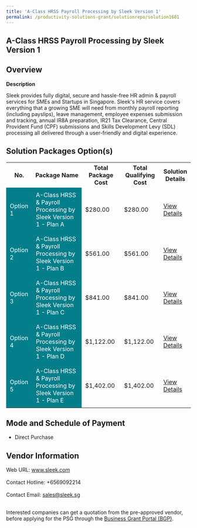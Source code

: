 ```yaml
---
title: 'A-Class HRSS Payroll Processing by Sleek Version 1'
permalink: /productivity-solutions-grant/solutionrepo/solution1681
---
```


## A-Class HRSS Payroll Processing by Sleek Version 1

## Overview

**Description**

Sleek provides fully digital, secure and hassle-free HR admin & payroll services for SMEs and Startups in Singapore. Sleek's HR service covers everything that a growing SME will need from monthly payroll reporting (including payslips), leave management, employee expenses submission and tracking, annual IR8A preparation, IR21 Tax Clearance, Central Provident Fund (CPF) submissions and Skills Development Levy (SDL) processing all delivered through a user-friendly and digital experience.

## Solution Packages Option(s)

<table>
<tr>
<th><b>No.</b></th>
<th><b>Package Name</b></th>
<th><b>Total Package Cost</b></th>
<th><b>Total Qualifying Cost</b></th>
<th><b>Solution Details</b></th>
</tr>
<tr>
<td style='padding: 10px; background-color: #037E8A; color: #FFFFFF;'>Option 1</td>
<td style='padding: 10px; background-color: #037E8A; color: #FFFFFF;'>A-Class HRSS & Payroll Processing by Sleek Version 1 - Plan A</td>
<td style='padding: 10px;'>$280.00</td>
<td style='padding: 10px;'>$280.00</td>
<td style='padding: 10px;'><a href='https://www.gobusiness.gov.sg/images/psg/DesensitisedSleekHRMSCRwef8April2021_Part_1.pdf' target='_blank'>View Details</a></td>
</tr>
<tr>
<td style='padding: 10px; background-color: #037E8A; color: #FFFFFF;'>Option 2</td>
<td style='padding: 10px; background-color: #037E8A; color: #FFFFFF;'>A-Class HRSS & Payroll Processing by Sleek Version 1 - Plan B</td>
<td style='padding: 10px;'>$561.00</td>
<td style='padding: 10px;'>$561.00</td>
<td style='padding: 10px;'><a href='https://www.gobusiness.gov.sg/images/psg/DesensitisedSleekHRMSCRwef8April2021_Part_2.pdf' target='_blank'>View Details</a></td>
</tr>
<tr>
<td style='padding: 10px; background-color: #037E8A; color: #FFFFFF;'>Option 3</td>
<td style='padding: 10px; background-color: #037E8A; color: #FFFFFF;'>A-Class HRSS & Payroll Processing by Sleek Version 1 - Plan C</td>
<td style='padding: 10px;'>$841.00</td>
<td style='padding: 10px;'>$841.00</td>
<td style='padding: 10px;'><a href='https://www.gobusiness.gov.sg/images/psg/DesensitisedSleekHRMSCRwef8April2021_Part_3.pdf' target='_blank'>View Details</a></td>
</tr>
<tr>
<td style='padding: 10px; background-color: #037E8A; color: #FFFFFF;'>Option 4</td>
<td style='padding: 10px; background-color: #037E8A; color: #FFFFFF;'>A-Class HRSS & Payroll Processing by Sleek Version 1 - Plan D</td>
<td style='padding: 10px;'>$1,122.00</td>
<td style='padding: 10px;'>$1,122.00</td>
<td style='padding: 10px;'><a href='https://www.gobusiness.gov.sg/images/psg/DesensitisedSleekHRMSCRwef8April2021_Part_4.pdf' target='_blank'>View Details</a></td>
</tr>
<tr>
<td style='padding: 10px; background-color: #037E8A; color: #FFFFFF;'>Option 5</td>
<td style='padding: 10px; background-color: #037E8A; color: #FFFFFF;'>A-Class HRSS & Payroll Processing by Sleek Version 1 - Plan E</td>
<td style='padding: 10px;'>$1,402.00</td>
<td style='padding: 10px;'>$1,402.00</td>
<td style='padding: 10px;'><a href='https://www.gobusiness.gov.sg/images/psg/DesensitisedSleekHRMSCRwef8April2021_Part_5.pdf' target='_blank'>View Details</a></td>
</tr>
</table>

## Mode and Schedule of Payment

 - Direct Purchase

## Vendor Information

 Web URL: www.sleek.com <br><br>Contact Hotline: +6569092214 <br><br>Contact Email: sales@sleek.sg <br><br>

Interested companies can get a quotation from the pre-approved vendor, before applying for the PSG through the <a href='https://www.businessgrants.gov.sg/' target='_blank' rel='noopener'>Business Grant Portal (BGP)</a>.

<script src="/jquery/resize-tables.js"></script>
